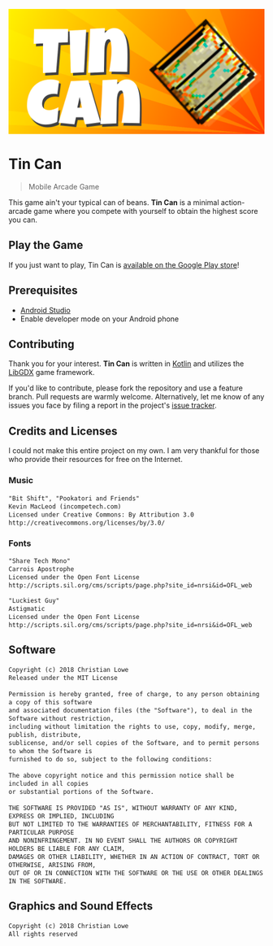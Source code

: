 ![Logo of Tin Can](logo.png)

# Tin Can
> Mobile Arcade Game

This game ain't your typical can of beans. **Tin Can** is a minimal action-arcade game where you compete with yourself to obtain the highest score you can.


## Play the Game
If you just want to play, Tin Can is [available on the Google Play store](https://play.google.com/store/apps/details?id=io.chrislowe.tincan)!


## Prerequisites

* [Android Studio](https://developer.android.com/studio/)
* Enable developer mode on your Android phone


## Contributing

Thank you for your interest. **Tin Can** is written in [Kotlin](https://kotlinlang.org/) and utilizes the [LibGDX](https://libgdx.badlogicgames.com/) game framework.

If you'd like to contribute, please fork the repository and use a feature
branch. Pull requests are warmly welcome. Alternatively, let me know of any
issues you face by filing a report in the project's
[issue tracker](https://github.com/ChristianLowe/ThorsHammer/issues).

## Credits and Licenses

I could not make this entire project on my own. I am very thankful for those who provide their resources for free on the Internet.

### Music
```
"Bit Shift", "Pookatori and Friends"
Kevin MacLeod (incompetech.com)
Licensed under Creative Commons: By Attribution 3.0
http://creativecommons.org/licenses/by/3.0/
```

### Fonts
```
"Share Tech Mono"
Carrois Apostrophe
Licensed under the Open Font License
http://scripts.sil.org/cms/scripts/page.php?site_id=nrsi&id=OFL_web
```

```
"Luckiest Guy"
Astigmatic
Licensed under the Open Font License
http://scripts.sil.org/cms/scripts/page.php?site_id=nrsi&id=OFL_web
```

Software
--------
```
Copyright (c) 2018 Christian Lowe
Released under the MIT License

Permission is hereby granted, free of charge, to any person obtaining a copy of this software
and associated documentation files (the "Software"), to deal in the Software without restriction,
including without limitation the rights to use, copy, modify, merge, publish, distribute,
sublicense, and/or sell copies of the Software, and to permit persons to whom the Software is
furnished to do so, subject to the following conditions:

The above copyright notice and this permission notice shall be included in all copies
or substantial portions of the Software.

THE SOFTWARE IS PROVIDED "AS IS", WITHOUT WARRANTY OF ANY KIND, EXPRESS OR IMPLIED, INCLUDING
BUT NOT LIMITED TO THE WARRANTIES OF MERCHANTABILITY, FITNESS FOR A PARTICULAR PURPOSE
AND NONINFRINGEMENT. IN NO EVENT SHALL THE AUTHORS OR COPYRIGHT HOLDERS BE LIABLE FOR ANY CLAIM,
DAMAGES OR OTHER LIABILITY, WHETHER IN AN ACTION OF CONTRACT, TORT OR OTHERWISE, ARISING FROM,
OUT OF OR IN CONNECTION WITH THE SOFTWARE OR THE USE OR OTHER DEALINGS IN THE SOFTWARE.
```

Graphics and Sound Effects
--------------------------
```
Copyright (c) 2018 Christian Lowe
All rights reserved
```
